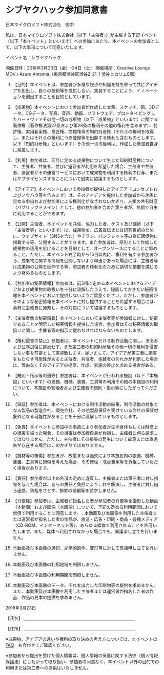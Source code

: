 # シブヤクハック参加同意書

日本マイクロソフト株式会社　御中

私は、日本マイクロソフト株式会社（以下「主催者」）が主催する下記イベント（以下「本イベント」といいます）への参加にあたり、本イベントの参加者として、以下の事項について同意いたします。

イベント名：シブヤクハック

開催日時：2018年3月23日（金）-24日（土）
開催場所：Creative Lounge MOV / Azure Antenna（東京都渋谷区渋谷2-21-1 渋谷ヒカリエ8階）
      
1. 【目的】本イベントは、参加者が多様な視点や知識を持ち寄って共にアイデアを創出し、自らの技術等を提供し合い、実装することにより、イノベーションを創出することを目的としています。

2. 【成果物】本イベントにおいて参加者が作成した文章、スケッチ、図、3Dデータ、CGデータ、写真、音声、動画、ソフトウェア、プロトタイピングしたハードウェアその他一切の成果物（以下「成果物」といいます）に関する著作権（著作権法第27条および第28条の権利その他の権利を含みます）、特許権、実用新案権、意匠権、商標権等の知的財産権（それらの権利を取得し、またはそれらの権利につき登録等を出願する権利も含むものとします。以下「知的財産権」といいます）その他一切の権利は、作成した参加者自身に帰属します。

3. 【利用】参加者は、前号に定める成果物について生じた知的財産権について、主催者、共催者、並びに運営者が利用を希望した場合、主催者や共催者、運営者がその運営サービスにおいて成果物を利用する権利の付与、またはサブライセンスすることについて誠実に協議するものとします。

4. 【アイデア】本イベントにおいて参加者が提供したアイデア（コンセプトおよびノウハウ等を含みます）は、そのアイデアを提供した参加者から次条に定める申出および参加者による権利化がなされないかぎり、人類の共有財産（パブリックドメイン）として、他の参加者を含めた第三者が、無償で自由に利用することができます。

5. 【公開】主催者、本イベントを共催、協力した者、ゲスト及び講師（以下「主催者等」といいます）は、成果物を、広告宣伝または研究目的のために、ウェブサイト（SNSを含む）やチラシ、パンフレット等の宣伝販促物に掲載する等、公開することができます。また参加者は、原則として作成した成果物の活用を広げることを目的として、オープンソースにすることに努めること。ただし、本イベント終了時から15日以内に、権利を有する参加者から、成果物に関する情報を公開しないよう申出があった場合には、主催者等は成果物の公開を延伸する等、参加者の権利化のために適切な措置を講じるよう努めるものとします。

6. 【参加者の秘密情報】参加者は、前3項に定める本イベントにおけるアイデアおよび成果物の取扱いを十分に理解したうえで、秘匿しておきたい秘密情報を本イベントにおいて提供しないようご留意ください。ただし、参加者がそのような秘密情報を本イベントに対し提供することを希望する場合には、事前に主催者に通知し、その対応について協議するものとします。

7. 【主催者側の秘密情報】本イベントにおいて主催者等が参加者に対し、秘密であることを明示した秘密情報を提供した場合、参加者はその秘密情報の取扱いに関し、主催者等の指示に従わなければならないものとします。

8. 【権利侵害の禁止】参加者は、本イベントにおける制作活動に関し、法令および公序良俗に違反せず、また第三者の知的財産権その他一切の権利を侵害しない事を前提として実施致します。従いまして、アイデアが第三者に損害をもたらす可能性があると主催者、共催者、協賛者の何れかが判断した場合は、理由なくそのアイデアの提案、作成、実施の停止を求める場合がある。

9. 【規則・指示等の遵守】参加者は、本イベントが行われる施設（以下「本施設」といいます）の設備、機械、装置、工具等の利用その他の本施設の利用について、本施設の管理者および主催者の規則・指示等にしたがってください。

10. 【保証】参加者は、本イベントにおける制作活動の結果、制作活動の対象となる製品の製造会社、販売会社、その他製品保証を受けている会社の保証対象外となる可能性があることを十分に理解しているものとします。

11. 【免責】本イベントに参加中の事故により参加者が生命身体もしくは財産上の損害を被った場合、その損害は参加者自身が負担し、主催者に何ら請求してはなりません。ただし、主催者にその損害の発生について故意または重過失が存在する場合はこのかぎりではありません。

12. 【機材等の損傷】参加者が、故意または過失により本施設内の設備、機械、装置、工具等に損傷を与えた場合、その修理・取替費用等を負担していただく場合があります。

13. 【責任】参加者が以上の各項の定めに違反し、主催者または第三者に対し損害を与えた場合は、自らの責任と負担によりこれを解決し、主催者に対し何ら迷惑、負担をさせず、損害の賠償等を請求しません。

14. 【肖像権】参加者は、主催者が指名した者が参加者の肖像等を撮影した動画（本動画）および画像（本画像）について、下記の定める利用範囲において無償で利用することに同意します。 . 本動画及び本画像を利用した主催者または運営者が指名した者の作品が、放送・広告・印刷・商品・各種メディア（CD-ROM、インターネット等）、あらゆる媒体で利用されることを許可いたします。また、媒体へ利用されなかった場合でも、異議申し立てを行いません。

  1. 本動画及び本画像の選択、光学的創作、変形等に対して異議申し立てを行いません。
  2. 本動画及び本画像の利用地域を制限しません。
  3. 本動画及び本画像の利用期間を制限しません。
  4. 本動画及び本画像のデータ、それを出力した印刷物等の提供を求めません。また、本動画及び本画像を利用した主催者または運営者が指名した者の作品、作品の見本の提供を求めません。

2018年3月23日

【氏名】 ＿＿＿＿＿＿＿＿＿＿＿＿＿＿＿＿＿＿＿＿＿＿＿＿＿＿

【住所】 ＿＿＿＿＿＿＿＿＿＿＿＿＿＿＿＿＿＿＿＿＿＿＿＿＿＿

※成果物、アイデアの違いや権利の取り決めの考え方については、本イベントの[FAQ](https://github.com/HackCamp/shibuya/blob/master/FAQ.md)　も合わせてご確認ください。



※参加者から提出を受けた個人情報は、個人情報の保護に関する法律（個人情報保護法）にしたがって取り扱い、参加者の同意なく、本イベント以外の目的での利用または第三者への提供はいたしません。
